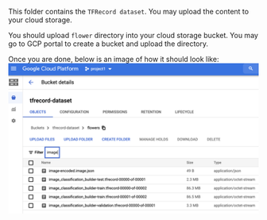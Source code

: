 This folder contains the `TFRecord dataset`. You may upload the content to your cloud storage. 

You should upload `flower` directory into your cloud storage bucket. You may go to GCP portal to create a bucket and upload the directory.

Once you are done, below is an image of how it should look like:
![](s1.png)

